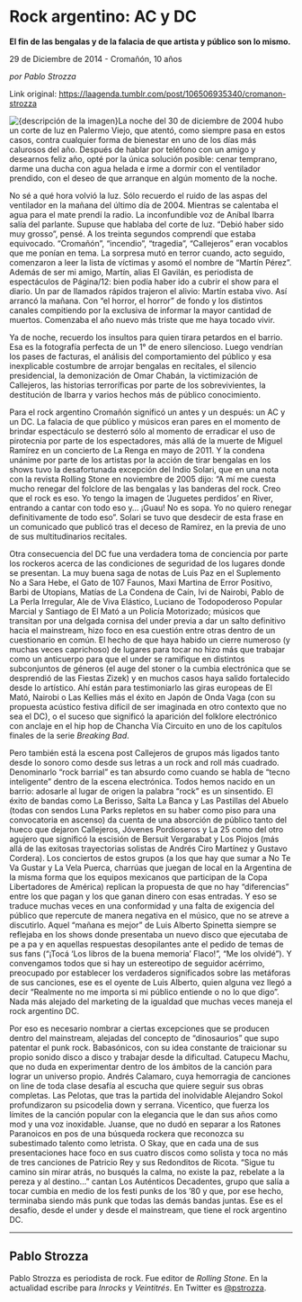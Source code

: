 # Rock argentino: AC y DC

**El fin de las bengalas y de la falacia de que artista y público son lo mismo.**

29 de Diciembre de 2014 - Cromañón, 10 años

_por Pablo Strozza_

Link original: https://laagenda.tumblr.com/post/106506935340/cromanon-strozza

![{descripción de la imagen}](https://64.media.tumblr.com/11534af76a3f74346a6c9d51cd648bc9/tumblr_inline_pk0bj2kr361t6q87u_500.jpg)La noche del 30 de diciembre de 2004 hubo un corte de luz en Palermo Viejo, que atentó, como siempre pasa en estos casos, contra cualquier forma de bienestar en uno de los días más calurosos del año. Después de hablar por teléfono con un amigo y desearnos feliz año, opté por la única solución posible: cenar temprano, darme una ducha con agua helada e irme a dormir con el ventilador prendido, con el deseo de que arranque en algún momento de la noche.

No sé a qué hora volvió la luz. Sólo recuerdo el ruido de las aspas del ventilador en la mañana del último día de 2004. Mientras se calentaba el agua para el mate prendí la radio. La inconfundible voz de Aníbal Ibarra salía del parlante. Supuse que hablaba del corte de luz. “Debió haber sido muy grosso”, pensé. A los treinta segundos comprendí que estaba equivocado. “Cromañón”, “incendio”, “tragedia”, “Callejeros” eran vocablos que me ponían en tema. La sorpresa mutó en terror cuando, acto seguido, comenzaron a leer la lista de víctimas y asomó el nombre de “Martín Pérez”. Además de ser mi amigo, Martín, alias El Gavilán, es periodista de espectáculos de Página/12: bien podía haber ido a cubrir el show para el diario. Un par de llamados rápidos trajeron el alivio: Martín estaba vivo. Así arrancó la mañana. Con “el horror, el horror” de fondo y los distintos canales compitiendo por la exclusiva de informar la mayor cantidad de muertos. Comenzaba el año nuevo más triste que me haya tocado vivir.

Ya de noche, recuerdo los insultos para quien tirara petardos en el barrio. Esa es la fotografía perfecta de un 1° de enero silencioso. Luego vendrían los pases de facturas, el análisis del comportamiento del público y esa inexplicable costumbre de arrojar bengalas en recitales, el silencio presidencial, la demonización de Omar Chabán, la victimización de Callejeros, las historias terroríficas por parte de los sobrevivientes, la destitución de Ibarra y varios hechos más de público conocimiento.

Para el rock argentino Cromañón significó un antes y un después: un AC y un DC. La falacia de que público y músicos eran pares en el momento de brindar espectáculo se desterró sólo al momento de erradicar el uso de pirotecnia por parte de los espectadores, más allá de la muerte de Miguel Ramírez en un concierto de La Renga en mayo de 2011. Y la condena unánime por parte de los artistas por la acción de tirar bengalas en los shows tuvo la desafortunada excepción del Indio Solari, que en una nota con la revista Rolling Stone en noviembre de 2005 dijo: “A mí me cuesta mucho renegar del folclore de las bengalas y las banderas del rock. Creo que el rock es eso. Yo tengo la imagen de ‘Juguetes perdidos’ en River, entrando a cantar con todo eso y… ¡Guau! No es sopa. Yo no quiero renegar definitivamente de todo eso”. Solari se tuvo que desdecir de esta frase en un comunicado que publicó tras el deceso de Ramírez, en la previa de uno de sus multitudinarios recitales.

Otra consecuencia del DC fue una verdadera toma de conciencia por parte los rockeros acerca de las condiciones de seguridad de los lugares donde se presentan. La muy buena saga de notas de Luis Paz en el Suplemento No a Sara Hebe, el Gato de 107 Faunos, Maxi Martina de Error Positivo, Barbi de Utopians, Matías de La Condena de Caín, Ivi de Nairobi, Pablo de La Perla Irregular, Ale de Viva Elástico, Luciano de Todopoderoso Popular Marcial y Santiago de El Mató a un Policía Motorizado; músicos que transitan por una delgada cornisa del under previa a dar un salto definitivo hacia el mainstream, hizo foco en esa cuestión entre otras dentro de un cuestionario en común. El hecho de que haya habido un cierre numeroso (y muchas veces caprichoso) de lugares para tocar no hizo más que trabajar como un anticuerpo para que el under se ramifique en distintos subconjuntos de géneros (el auge del stoner o la cumbia electrónica que se desprendió de las Fiestas Zizek) y en muchos casos haya salido fortalecido desde lo artístico. Ahí están para testimoniarlo las giras europeas de El Mató, Nairobi o Las Kellies más el éxito en Japón de Onda Vaga (con su propuesta acústico festiva difícil de ser imaginada en otro contexto que no sea el DC), o el suceso que significó la aparición del folklore electrónico con anclaje en el hip hop de Chancha Vía Circuito en uno de los capítulos finales de la serie *Breaking Bad*.

Pero también está la escena post Callejeros de grupos más ligados tanto desde lo sonoro como desde sus letras a un rock and roll más cuadrado. Denominarlo “rock barrial” es tan absurdo como cuando se habla de “tecno inteligente” dentro de la escena electrónica. Todos hemos nacido en un barrio: adosarle al lugar de origen la palabra “rock” es un sinsentido. El éxito de bandas como La Berisso, Salta La Banca y Las Pastillas del Abuelo (todas con sendos Luna Parks repletos en su haber como piso para una convocatoria en ascenso) da cuenta de una absorción de público tanto del hueco que dejaron Callejeros, Jóvenes Pordioseros y La 25 como del otro agujero que significó la escisión de Bersuit Vergarabat y Los Piojos (más allá de las exitosas trayectorias solistas de Andrés Ciro Martínez y Gustavo Cordera). Los conciertos de estos grupos (a los que hay que sumar a No Te Va Gustar y La Vela Puerca, charrúas que juegan de local en la Argentina de la misma forma que los equipos mexicanos que participan de la Copa Libertadores de América) replican la propuesta de que no hay “diferencias” entre los que pagan y los que ganan dinero con esas entradas. Y eso se traduce muchas veces en una conformidad y una falta de exigencia del público que repercute de manera negativa en el músico, que no se atreve a discutirlo. Aquel “mañana es mejor” de Luis Alberto Spinetta siempre se reflejaba en los shows donde presentaba un nuevo disco que ejecutaba de pe a pa y en aquellas respuestas desopilantes ante el pedido de temas de sus fans (“¡Tocá ‘Los libros de la buena memoria’ Flaco!”, “Me los olvidé”). Y convengamos todos que si hay un estereotipo de seguidor acérrimo, preocupado por establecer los verdaderos significados sobre las metáforas de sus canciones, ese es el oyente de Luis Alberto, quien alguna vez llegó a decir “Realmente no me importa si mi público entiende o no lo que digo”. Nada más alejado del marketing de la igualdad que muchas veces maneja el rock argentino DC.

Por eso es necesario nombrar a ciertas excepciones que se producen dentro del mainstream, alejadas del concepto de “dinosaurios” que supo patentar el punk rock. Babasónicos, con su idea constante de traicionar su propio sonido disco a disco y trabajar desde la dificultad. Catupecu Machu, que no duda en experimentar dentro de los ámbitos de la canción para lograr un universo propio. Andrés Calamaro, cuya hemorragia de canciones on line de toda clase desafía al escucha que quiere seguir sus obras completas. Las Pelotas, que tras la partida del inolvidable Alejandro Sokol profundizaron su psicodelia down y serrana. Vicentico, que fuerza los límites de la canción popular con la elegancia que le dan sus años como mod y una voz inoxidable. Juanse, que no dudó en separar a los Ratones Paranoicos en pos de una búsqueda rockera que reconozca su subestimado talento como letrista. O Skay, que en cada una de sus presentaciones hace foco en sus cuatro discos como solista y toca no más de tres canciones de Patricio Rey y sus Redonditos de Ricota. “Sigue tu camino sin mirar atrás, no busqués la calma, no existe la paz, rebelate a la pereza y al destino…” cantan Los Auténticos Decadentes, grupo que salía a tocar cumbia en medio de los festi punks de los ’80 y que, por ese hecho, terminaba siendo más punk que todas las demás bandas juntas. Ese es el desafío, desde el under y desde el mainstream, que tiene el rock argentino DC.



---

Pablo Strozza
-------------

Pablo Strozza es periodista de rock. Fue editor de *Rolling Stone*. En la actualidad escribe para *Inrocks* y *Veintitrés*. En Twitter es [@pstrozza](http://www.twitter.com/pstrozza).

